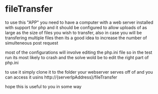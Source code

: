 # fileTransfer
to use this "APP" you need to have a computer with a web server installed with support for php and it should be configured to allow uploads of as large as the size of files you wish to transfer, also in case you will be transfering multiple files then its a good idea to increase the number of simulteneous post request 

most of the configurations will involve editing the php.ini file so in the test run its most likely to crash and the solve wold be to edit the right part of php.ini 


to use it simply clone it to the folder your webserver serves off of and you can access it usins http://{serverIpAddress}/fileTransfer

hope this is useful to you in some way
